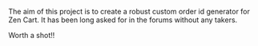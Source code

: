 The aim of this project is to create a robust custom order id generator for Zen Cart.  It has been long asked for in the forums without any takers.

Worth a shot!!